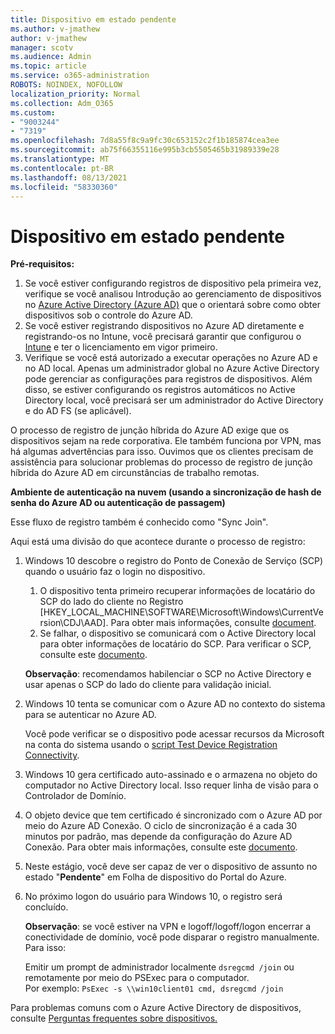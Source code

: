 ```yaml
---
title: Dispositivo em estado pendente
ms.author: v-jmathew
author: v-jmathew
manager: scotv
ms.audience: Admin
ms.topic: article
ms.service: o365-administration
ROBOTS: NOINDEX, NOFOLLOW
localization_priority: Normal
ms.collection: Adm_O365
ms.custom:
- "9003244"
- "7319"
ms.openlocfilehash: 7d8a55f8c9a9fc30c653152c2f1b185874cea3ee
ms.sourcegitcommit: ab75f66355116e995b3cb5505465b31989339e28
ms.translationtype: MT
ms.contentlocale: pt-BR
ms.lasthandoff: 08/13/2021
ms.locfileid: "58330360"
---
```

# <a name="device-in-pending-state"></a>Dispositivo em estado pendente

**Pré-requisitos:**

1. Se você estiver configurando registros de dispositivo pela primeira vez, verifique se você analisou Introdução ao gerenciamento de dispositivos no [Azure Active Directory (Azure AD)](https://docs.microsoft.com/azure/active-directory/devices/overview?WT.mc_id=Portal-Microsoft_Azure_Support) que o orientará sobre como obter dispositivos sob o controle do Azure AD.
2. Se você estiver registrando dispositivos no Azure AD diretamente e registrando-os no Intune, você [](https://docs.microsoft.com/mem/intune/fundamentals/licenses-assign?WT.mc_id=Portal-Microsoft_Azure_Support) precisará garantir que configurou o [Intune](https://docs.microsoft.com/mem/intune/enrollment/device-enrollment?WT.mc_id=Portal-Microsoft_Azure_Support) e ter o licenciamento em vigor primeiro.
3. Verifique se você está autorizado a executar operações no Azure AD e no AD local. Apenas um administrador global no Azure Active Directory pode gerenciar as configurações para registros de dispositivos. Além disso, se estiver configurando os registros automáticos no Active Directory local, você precisará ser um administrador do Active Directory e do AD FS (se aplicável).

O processo de registro de junção híbrida do Azure AD exige que os dispositivos sejam na rede corporativa. Ele também funciona por VPN, mas há algumas advertências para isso. Ouvimos que os clientes precisam de assistência para solucionar problemas do processo de registro de junção híbrida do Azure AD em circunstâncias de trabalho remotas.

**Ambiente de autenticação na nuvem (usando a sincronização de hash de senha do Azure AD ou autenticação de passagem)**

Esse fluxo de registro também é conhecido como "Sync Join".

Aqui está uma divisão do que acontece durante o processo de registro:

1. Windows 10 descobre o registro do Ponto de Conexão de Serviço (SCP) quando o usuário faz o login no dispositivo.

    1. O dispositivo tenta primeiro recuperar informações de locatário do SCP do lado do cliente no Registro [HKEY_LOCAL_MACHINE\SOFTWARE\Microsoft\Windows\CurrentVersion\CDJ\AAD]. Para obter mais informações, consulte [document](https://docs.microsoft.com/azure/active-directory/devices/hybrid-azuread-join-control).
    1. Se falhar, o dispositivo se comunicará com o Active Directory local para obter informações de locatário do SCP. Para verificar o SCP, consulte este [documento](https://docs.microsoft.com/azure/active-directory/devices/hybrid-azuread-join-manual#configure-a-service-connection-point).

    **Observação**: recomendamos habilenciar o SCP no Active Directory e usar apenas o SCP do lado do cliente para validação inicial.

2. Windows 10 tenta se comunicar com o Azure AD no contexto do sistema para se autenticar no Azure AD.

    Você pode verificar se o dispositivo pode acessar recursos da Microsoft na conta do sistema usando o [script Test Device Registration Connectivity](https://gallery.technet.microsoft.com/Test-Device-Registration-3dc944c0).

3. Windows 10 gera certificado auto-assinado e o armazena no objeto do computador no Active Directory local. Isso requer linha de visão para o Controlador de Domínio.

4. O objeto device que tem certificado é sincronizado com o Azure AD por meio do Azure AD Conexão. O ciclo de sincronização é a cada 30 minutos por padrão, mas depende da configuração do Azure AD Conexão. Para obter mais informações, consulte este [documento](https://docs.microsoft.com/azure/active-directory/hybrid/how-to-connect-sync-configure-filtering#organizational-unitbased-filtering).

5. Neste estágio, você deve ser capaz de ver o dispositivo de assunto no estado "**Pendente**" em Folha de dispositivo do Portal do Azure.

6. No próximo logon do usuário para Windows 10, o registro será concluído.

    **Observação**: se você estiver na VPN e logoff/logoff/logon encerrar a conectividade de domínio, você pode disparar o registro manualmente. Para isso:
    
    Emitir um prompt de administrador localmente `dsregcmd /join` ou remotamente por meio do PSExec para o computador.\
    Por exemplo: `PsExec -s \\win10client01 cmd, dsregcmd /join`

Para problemas comuns com o Azure Active Directory de dispositivos, consulte [Perguntas frequentes sobre dispositivos.](https://docs.microsoft.com/azure/active-directory/devices/faq)
